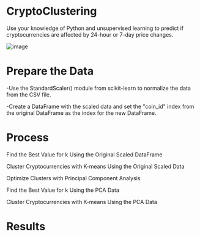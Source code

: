 # CryptoClustering

Use your knowledge of Python and unsupervised learning to predict if cryptocurrencies are affected by 24-hour or 7-day price changes.




![image](https://github.com/jalainep/CryptoClustering/assets/143963189/ca8116a8-1c31-4aed-ac69-a4ae3e44f6c7)













# Prepare the Data
-Use the StandardScaler() module from scikit-learn to normalize the data from the CSV file.

-Create a DataFrame with the scaled data and set the "coin_id" index from the original DataFrame as the index for the new DataFrame.






# Process

Find the Best Value for k Using the Original Scaled DataFrame

Cluster Cryptocurrencies with K-means Using the Original Scaled Data

Optimize Clusters with Principal Component Analysis

Find the Best Value for k Using the PCA Data

Cluster Cryptocurrencies with K-means Using the PCA Data




# Results
